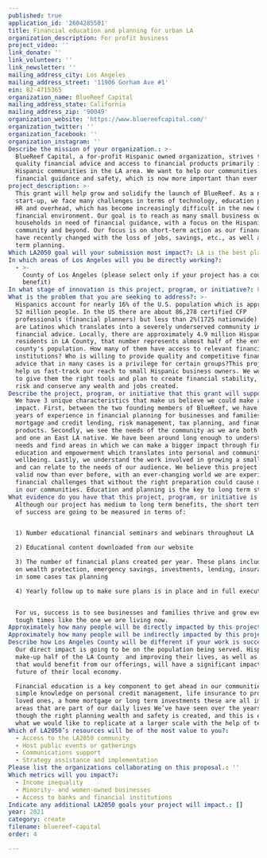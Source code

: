 ```yaml
---
published: true
application_id: '2604285501'
title: Financial education and planning for urban LA
organization_description: For profit business
project_video: ''
link_donate: ''
link_volunteer: ''
link_newsletter: ''
mailing_address_city: Los Angeles
mailing_address_street: '11906 Gorham Ave #1'
ein: 82-4715365
organization_name: BlueReef Capital
mailing_address_state: California
mailing_address_zip: '90049'
organization_website: 'https://www.bluereefcapital.com/'
organization_twitter: ''
organization_facebook: ''
organization_instagram: ''
Describe the mission of your organization.: >-
  BlueReef Capital, a for-profit Hispanic owned organization, strives to offer
  quality financial advice and access to financial products primarily in
  Hispanic communities in the LA area. We want to help our communities through
  financial guidance and safety, which is now more important than ever. 
project_description: >-
  This grant will help grow and solidify the launch of BlueReef. As a new
  start-up, we face many challenges in terms of technology, education platforms,
  HR and overhead, which has become increasingly difficult in the new COVID-19
  financial environment. Our goal is to reach as many small business owners and
  households in need of financial guidance, with a focus on the Hispanic
  community and beyond. Our focus is on short-term action as our financial lives
  have recently changed with the loss of jobs, savings, etc., as well as long
  term planning.
Which LA2050 goal will your submission most impact?: LA is the best place to CREATE
In which areas of Los Angeles will you be directly working?:
  - >-
    County of Los Angeles (please select only if your project has a countywide
    benefit)
In what stage of innovation is this project, program, or initiative?: Pilot project or new program (testing or implementing a new idea)
What is the problem that you are seeking to address?: >-
  Hispanics account for nearly 16% of the U.S. population which is approximately
  52 million people. In the US there are about 86,278 certified CFP 
  professionals (financial planners) but less than 2%(1725 nationwide) of them
  are Latinos which translates into a severely underserved community in terms of
  financial advice. Locally, there are approximately 4.9 million Hispanic
  residents in LA County, that number represents almost half of the entire
  county's population. How many of them have access to relevant financial
  institutions? Who is willing to provide quality and competitive financial
  advice that in many cases is a privilege for certain groups?This project will
  help us fast-track our reach to small Hispanic business owners. We would like
  to give them the right tools and plan to create financial stability, manage
  risk and conserve any wealth and jobs created.
Describe the project, program, or initiative that this grant will support to address the problem identified.: >-
  We have 3 unique characteristics that make us believe we could make a large
  impact. First, between the two founding members of BlueReef, we have over 30
  years of experience in financial planning for businesses and families,
  mortgage and credit lending, risk management, tax planning, and financial
  products. Secondly, we see the needs of the community as we are both Hispanic
  and one an East LA native. We have been around long enough to understand the
  needs and find areas in which we can make a bigger impact through financial
  education and empowerment which translates into personal and community
  wellbeing. Lastly, we understand the work involved in growing a small business
  and can relate to the needs of our audience. We believe this project is more
  valid now than ever before, with an ever-changing world we are experiencing
  financial challenges that without the right preparation could cause much pain
  in our communities. Education and planning is the key to long term stability. 
What evidence do you have that this project, program, or initiative is or will be successful, and how will you define and measure success?: >
  Although our project has medium to long term benefits, the short term metrics
  of success are going to be measured in terms of:


  1) Number educational financial seminars and webinars throughout LA

  2) Educational content downloaded from our website

  3) The number of financial plans created per year. These plans include advice
  on wealth protection, emergency savings, investments, lending, insurance and
  in some cases tax planning

  4) Yearly follow up to make sure plans is in place and in full execution


  For us, success is to see businesses and families thrive and grow even in
  tough times like the one we are living now. 
Approximately how many people will be directly impacted by this project, program, or initiative?: ''
Approximately how many people will be indirectly impacted by this project, program, or initiative?: ''
Describe how Los Angeles County will be different if your work is successful.: >
  Our direct impact is going to be on the population being served. Hispanics
  make-up half of the LA County  and improving their lives, as well as anyone
  that would benefit from our offerings, will have a significant impact on the
  future of their local economy. 

  Financial education is a key component to get ahead in our communities, from
  simple knowledge on personal credit management, life insurance to protect our
  loved ones, a home mortgage or long term investments these are all important
  areas that are part of our daily lives We’ve have seen over the years how
  though the right planning wealth and safety is created, and this is exactly
  what we would like to replicate at a larger scale with the help of technology.
Which of LA2050’s resources will be of the most value to you?:
  - Access to the LA2050 community
  - Host public events or gatherings
  - Communications support
  - Strategy assistance and implementation
Please list the organizations collaborating on this proposal.: ''
Which metrics will you impact?:
  - Income inequality
  - Minority- and women-owned businesses
  - Access to banks and financial institutions
Indicate any additional LA2050 goals your project will impact.: []
year: 2021
category: create
filename: bluereef-capital
order: 4

---
```

